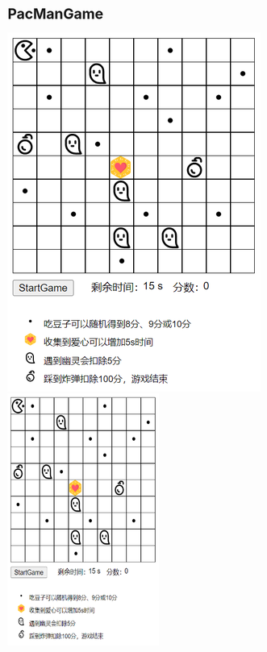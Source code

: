 # PacManGame
[![PacMan](https://github.com/JiayingShentu/PacManGame/blob/main/image/intro.png)](https://jiayingshentu.github.io/PacManGame/)
<img src="https://github.com/JiayingShentu/PacManGame/blob/main/image/intro.png" alt="PacMan" width="300" height="500"/>
